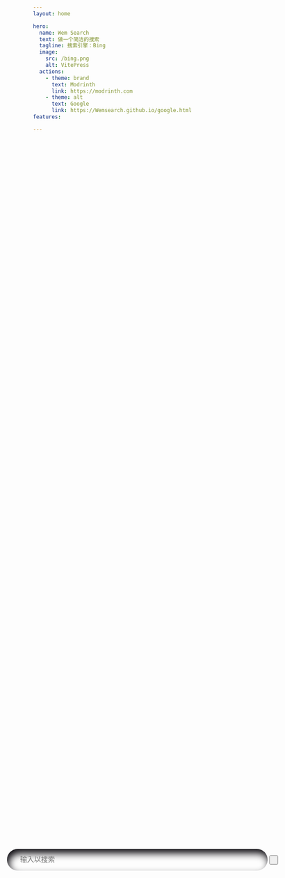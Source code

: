 ```yaml
---
layout: home

hero:
  name: Wem Search
  text: 做一个简洁的搜索
  tagline: 搜索引擎：Bing
  image:
    src: /bing.png
    alt: VitePress
  actions:
    - theme: brand
      text: Modrinth
      link: https://modrinth.com
    - theme: alt
      text: Google
      link: https://Wemsearch.github.io/google.html
features:

---
```


<style>
@import url('https://fonts.googleapis.com/css?family=Cairo');
:root {
  --vp-home-hero-name-color: transparent;
  --vp-home-hero-name-background: -webkit-linear-gradient(120deg, #bd34fe 30%, #41d1ff);

  --vp-home-hero-image-background-image: linear-gradient(-45deg, #bd34fe 50%, #47caff 50%);
  --vp-home-hero-image-filter: blur(44px);
}

@media (min-width: 640px) {
  :root {
    --vp-home-hero-image-filter: blur(56px);
  }
}

@media (min-width: 960px) {
  :root {
    --vp-home-hero-image-filter: blur(68px);
  }
}


/* 这里是搜索框的css */
.input {
  margin: 0px;
  margin-top: 180px;
  width:600px;
  background: none;
  border: none;
  outline: none;
  padding: 16px 30px;
  font-size: 16px;
  border-radius: 9999px;
  box-shadow: inset 4px 10px 17px rgb(7, 5, 10);
  color: #fff;
}
.main{
	text-align: center; /*让div内部文字居中*/
	border-radius: 20px;
	width: 800px;
	height: 350px;
	margin: auto;
	position: absolute;
	top: 0;
	left: 0;
	right: 0;
	bottom: 0;
}
</style>

<div class="main">
	<form action="https://cn.bing.com/search" target="_self" method="get"  >
		<input width="500" placeholder="输入以搜索" class="input" type="text" name="q">
		<input width="500" type="submit" id="search-button" value=" ">
	</form>
</div>

